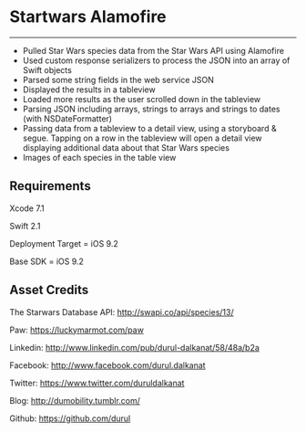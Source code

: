 # Startwars Alamofire
-------------------------------------------------

- Pulled Star Wars species data from the Star Wars API using Alamofire
- Used custom response serializers to process the JSON into an array of Swift objects
- Parsed some string fields in the web service JSON
- Displayed the results in a tableview
- Loaded more results as the user scrolled down in the tableview
- Parsing JSON including arrays, strings to arrays and strings to dates (with NSDateFormatter)
- Passing data from a tableview to a detail view, using a storyboard & segue. Tapping on a row in the tableview will open a detail view displaying additional data about that Star Wars species
- Images of each species in the table view

Requirements
-------------------------------------------------
Xcode 7.1

Swift 2.1

Deployment Target = iOS 9.2

Base SDK = iOS 9.2

Asset Credits
-------------------------------------------------

The Starwars Database API: http://swapi.co/api/species/13/

Paw: https://luckymarmot.com/paw

Linkedin: http://www.linkedin.com/pub/durul-dalkanat/58/48a/b2a

Facebook: http://www.facebook.com/durul.dalkanat

Twitter: https://www.twitter.com/duruldalkanat

Blog: http://dumobility.tumblr.com/

Github: https://github.com/durul
